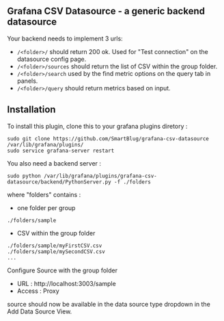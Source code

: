 ## Grafana CSV Datasource - a generic backend datasource

Your backend needs to implement 3 urls:

 * `/<folder>/` should return 200 ok. Used for "Test connection" on the datasource config page.
 * `/<folder>/sources` should return the list of CSV within the group folder.
 * `/<folder>/search` used by the find metric options on the query tab in panels.
 * `/<folder>/query` should return metrics based on input.

## Installation

To install this plugin, clone this to your grafana plugins diretory :
```
sudo git clone https://github.com/SmartBlug/grafana-csv-datasource /var/lib/grafana/plugins/
sudo service grafana-server restart
```

You also need a backend server :
```
sudo python /var/lib/grafana/plugins/grafana-csv-datasource/backend/PythonServer.py -f ./folders
```

where "folders" contains :
 * one folder per group
```
./folders/sample
```
 * CSV within the group folder
```
./folders/sample/myFirstCSV.csv
./folders/sample/mySecondCSV.csv
...
```

Configure Source with the group folder
* URL : http://localhost:3003/sample
* Access : Proxy

source should now be available in the data source type dropdown in the Add Data Source View.

